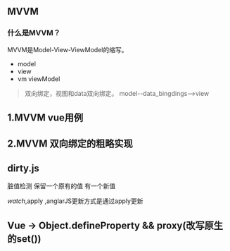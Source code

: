 ## MVVM
### 什么是MVVM？
MVVM是Model-View-ViewModel的缩写。
		
- model
- view
- vm viewModel
> 双向绑定，视图和data双向绑定。 model--data_bingdings-->view


## 1.MVVM vue用例
## 2.MVVM 双向绑定的粗略实现

## dirty.js
 脏值检测 保留一个原有的值 有一个新值

 $watch,$apply ,anglarJS更新方式是通过apply更新



## Vue -> Object.defineProperty  && proxy(改写原生的set())
